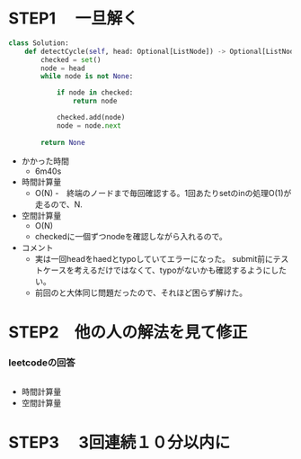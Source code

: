 # STEP1 　一旦解く
``` python
class Solution:
    def detectCycle(self, head: Optional[ListNode]) -> Optional[ListNode]:
        checked = set()
        node = head
        while node is not None:

            if node in checked:
                return node

            checked.add(node)
            node = node.next
        
        return None
```

- かかった時間
    - 6m40s
- 時間計算量
    - O(N)
      -　終端のノードまで毎回確認する。1回あたりsetのinの処理O(1)が走るので、N.
- 空間計算量
    - O(N)
    - checkedに一個ずつnodeを確認しながら入れるので。
- コメント
  - 実は一回headをhaedとtypoしていてエラーになった。 submit前にテストケースを考えるだけではなくて、typoがないかも確認するようにしたい。
  - 前回のと大体同じ問題だったので、それほど困らず解けた。

# STEP2　他の人の解法を見て修正

### leetcodeの回答

``` python


```

- 時間計算量
- 空間計算量

# STEP3 　3回連続１０分以内に
``` python
```
